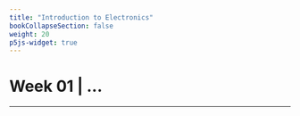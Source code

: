 ```yaml
---
title: "Introduction to Electronics"
bookCollapseSection: false
weight: 20
p5js-widget: true
---
```


# Week 01 | ...

---


